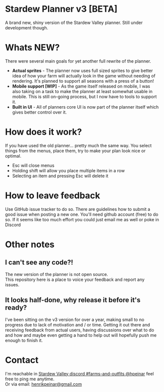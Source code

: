 # Stardew Planner v3 [BETA]
A brand new, shiny version of the Stardew Valley planner. Still under development though.

# Whats NEW?
There were several main goals for yet another full rewrite of the planner.

* **Actual sprites** - The planner now uses full sized sprites to give better idea of how your farm will actually look in the game without needing of rendering. It's planned to support all seasons with a press of a button!
* **Mobile support [WIP]** - As the game itself released on mobile, I was also taking on a task to make the planner at least somewhat usable in mobile. This is still on-going process, but I now have to tools to support it.
* **Built in UI** - All of planners core UI is now part of the planner itself which gives better control over it.

# How does it work?
If you have used the old planner... pretty much the same way. You select things from the menus, place them, try to make your plan look nice or optimal. 
- Esc will close menus
- Holding shift will allow you place multiple items in a row
- Selecting an item and pressing Esc will delete it

# How to leave feedback
Use GitHub issue tracker to do so. There are guidelines how to submit a good issue when posting a new one. You'll need github account (free) to do so. If it seems like too much effort you could just email me as well or poke in Discord

# Other notes
## I can't see any code?!
The new version of the planner is not open source.   
This repository here is a place to voice your feedback and report any issues.

## It looks half-done, why release it before it's ready?
I've been sitting on the v3 version for over a year, making small to no progress due to lack of motivation and / or time. Getting it out there and receiving feedback from actual users, having discussions over what to do and how and maybe even getting a hand to help out will hopefully push me enough to finish it.

# Contact
I'm reachable in [Stardew Valley discord #farms-and-outfits @hpeinar](https://discord.gg/RRPKc4Z) feel free to ping me anytime.   
Or via email: henrikpeinar@gmail.com
